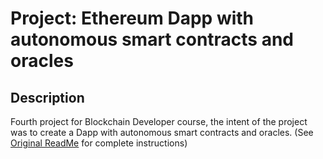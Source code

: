 # Project: Ethereum Dapp with autonomous smart contracts and oracles

## Description
Fourth project for Blockchain Developer course, the intent of the project was to create a Dapp with autonomous smart contracts and oracles. (See [Original ReadMe](https://github.com/marq-oh/bcnd-p4/blob/master/README_orig.md) for complete instructions)